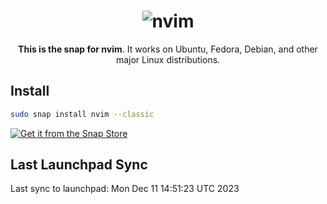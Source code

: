 <h1 align="center">
  <img src="https://raw.githubusercontent.com/neovim/neovim.github.io/master/logos/neovim-logo-300x87.png" alt="nvim">
  <br />
</h1>

<p align="center"><b>This is the snap for nvim</b>. It works on Ubuntu, Fedora, Debian, and other major Linux
distributions.</p>

## Install

```sh
sudo snap install nvim --classic
```

[![Get it from the Snap Store](https://snapcraft.io/static/images/badges/en/snap-store-black.svg)](https://snapcraft.io/nvim)

## Last Launchpad Sync

<!-- BEGIN SYNC INFO -->
Last sync to launchpad: Mon Dec 11 14:51:23 UTC 2023
<!-- END SYNC INFO -->
